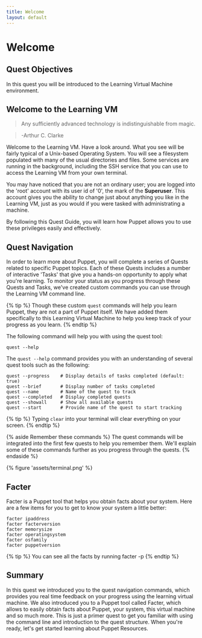 ```yaml
---
title: Welcome
layout: default
---
```


# Welcome 

## Quest Objectives

In this quest you will be introduced to the Learning Virtual Machine environment.

## Welcome to the Learning VM

> Any sufficiently advanced technology is indistinguishable from magic.

> -Arthur C. Clarke

Welcome to the Learning VM. Have a look around. What you see will be fairly typical of a Unix-based Operating System. You will see a filesystem populated with many of the usual directories and files. Some services are running in the background, including the SSH service that you can use to access the Learning VM from your own terminal.

You may have noticed that you are not an ordinary user; you are logged into the 'root' account with its user id of '0', the mark of the **Superuser**. This account gives you the ability to change just about anything you like in the Learning VM, just as you would if you were tasked with administrating a machine.

By following this Quest Guide, you will learn how Puppet allows you to use these privileges easily and effectively.

## Quest Navigation

In order to learn more about Puppet, you will complete a series of Quests related to specific Puppet topics. Each of these Quests includes a number of interactive 'Tasks' that give you a hands-on opportunity to apply what you're learning. To monitor your status as you progress through these Quests and Tasks, we've created custom commands you can use through the Learning VM command line.

{% tip %}
Though these custom `quest` commands will help you learn Puppet, they are not a part of Puppet itself. We have added them specifically to this Learning Virtual Machine to help you keep track of your progress as you learn.
{% endtip %}

The following command will help you with using the quest tool:

	quest --help

The `quest --help` command provides you with an understanding of several quest tools such as the following:

	quest --progress	# Display details of tasks completed (default: true)
	quest --brief		# Display number of tasks completed
	quest --name		# Name of the quest to track
	quest --completed	# Display completed quests
	quest --showall		# Show all available quests
	quest --start		# Provide name of the quest to start tracking
	
{% tip %}
Typing `clear` into your terminal will clear everything on your screen.
{% endtip %}

{% aside Remember these commands %}
The quest commands will be integrated into the first few quests to help you remember them. We'll explain some of these commands further as you progress through the quests.
{% endaside %}

{% figure 'assets/terminal.png' %}

## Facter

Facter is a Puppet tool that helps you obtain facts about your system. Here are a few items for you to get to know your system a little better:

	facter ipaddress
	facter facterversion
	facter memorysize
	facter operatingsystem
	facter osfamily
	facter puppetversion

{% tip %}
You can see all the facts by running facter -p
{% endtip %}

## Summary

In this quest we introduced you to the quest navigation commands, which provides you real time feedback on your progress using the learning virtual machine. We also introduced you to a Puppet tool called Facter, which allows to easily obtain facts about Puppet, your system, this virtual machine and so much more. This is just a primer quest to get you familiar with using the command line and introduction to the quest structure. When you're ready, let's get started learning about Puppet Resources.
